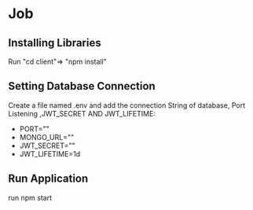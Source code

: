 # Job
## Installing Libraries
Run "cd client"=> "npm install"
## Setting Database Connection
Create a file named .env and add the connection String of database, Port Listening ,JWT_SECRET AND JWT_LIFETIME:
- PORT=""
- MONGO_URL=""
- JWT_SECRET=""
- JWT_LIFETIME=1d
## Run Application 
run npm start

